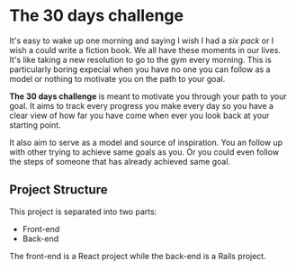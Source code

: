 # The 30 days challenge

It's easy to wake up one morning and saying I wish I had a *six pack* or I wish 
a could write a fiction book. We all have these moments in our lives. It's like 
taking a new resolution to go to the gym every morning. This is particularly 
boring expecial when you have no one you can follow as a model or nothing to 
motivate you on the path to your goal.

**The 30 days challenge** is meant to motivate you through your path to your goal. 
It aims to track every progress you make every day so you have a clear view of 
how far you have come when ever you look back at your starting point.

It also aim to serve as a model and source of inspiration. You an follow up with 
other trying to achieve same goals as you. Or you could even follow the steps of 
someone that has already achieved same goal.

## Project Structure

This project is separated into two parts: 

- Front-end
- Back-end

The front-end is a React project while the back-end is a Rails project.
